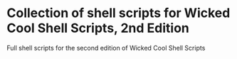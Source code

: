 # Collection of shell scripts for Wicked Cool Shell Scripts, 2nd Edition
Full shell scripts for the second edition of Wicked Cool Shell Scripts
